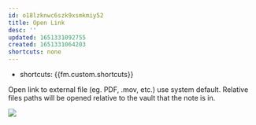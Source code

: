 ```yaml
---
id: o18lzknwc6szk9xsmkmiy52
title: Open Link
desc: ''
updated: 1651331092755
created: 1651331064203
shortcuts: none
---
```


- shortcuts: {{fm.custom.shortcuts}}

Open link to external file (eg. PDF, .mov, etc.) use system default. Relative files paths will be opened relative to the vault that the note is in.

<a href="https://www.loom.com/share/01250485e20a4cdca2a053dd6047ac68"><img src="https://cdn.loom.com/sessions/thumbnails/01250485e20a4cdca2a053dd6047ac68-with-play.gif"> </a>
